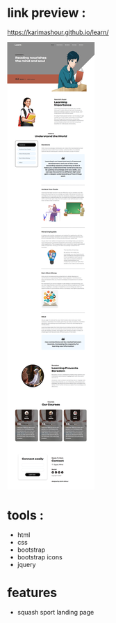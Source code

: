 # link preview :

https://karimashour.github.io/learn/

<img src="image.png"/>

# tools :
- html
- css
- bootstrap
- bootstrap icons
- jquery


# features
- squash sport landing page 
